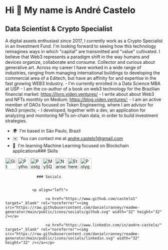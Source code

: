 Hi 👋 My name is André Castelo
==============================

Data Scientist & Crypto Specialist
----------------------------------

A digital assets enthusiast since 2017, I currently work as a Crypto Specialist in an Investment Fund. I'm looking forward to seeing how this technology reimagines ways in which "capital" are transmitted and "value" cultivated. I believe that Web3 represents a paradigm shift in the way humans and devices organize, collaborate and consume. Collector and curious about generative art. Across my career I have worked in a wide range of industries, ranging from managing international buildings to developing the commercial area of a Editech, but have an affinity for and expertise in the fast growing WEB3 Industry. - I'm currently enrolled in a Data Science MBA at USP - I am the co-author of a book on web3 technology for the Brazilian financial market: https://livro.viden.ventures/ - I write about about Web3 and NFTs monthly on Medium: https://blog.viden.ventures/; - I am an active member of DAOs focused on Token Engineering, where I am advisor for Web3 projects; - I developed, together with a dev, an application for analyzing and monitoring NFTs on-chain data, in order to build investment strategies.

*   🌍  I'm based in São Paulo, Brazil
*   ✉️  You can contact me at [andre.castelo1@gmail.com](mailto:andre.castelo1@gmail.com)
*   🧠  I'm learning Machine Learning focused on Blockchain applications### Skills 
<p align="left">
<a href="https://git-scm.com/" target="_blank" rel="noreferrer"><img src="https://raw.githubusercontent.com/danielcranney/readme-generator/main/public/icons/skills/git-colored.svg" width="36" height="36" alt="Git" /></a>
<a href="https://www.python.org/" target="_blank" rel="noreferrer"><img src="https://raw.githubusercontent.com/danielcranney/readme-generator/main/public/icons/skills/python-colored.svg" width="36" height="36" alt="Python" /></a>
<a href="https://www.postgresql.org/" target="_blank" rel="noreferrer"><img src="https://raw.githubusercontent.com/danielcranney/readme-generator/main/public/icons/skills/postgresql-colored.svg" width="36" height="36" alt="PostgreSQL" /></a>
<a href="https://www.mysql.com/" target="_blank" rel="noreferrer"><img src="https://raw.githubusercontent.com/danielcranney/readme-generator/main/public/icons/skills/mysql-colored.svg" width="36" height="36" alt="MySQL" /></a>
<a href="https://www.nansen.ai/" target="_blank" rel="noreferrer"><img src="https://raw.githubusercontent.com/danielcranney/readme-generator/main/public/icons/skills/nansen-colored.svg" width="36" height="36" alt="Nansen" /></a>
<a href="https://ethereum.org/en/" target="_blank" rel="noreferrer"><img src="https://raw.githubusercontent.com/danielcranney/readme-generator/main/public/icons/skills/ethereum-colored.svg" width="36" height="36" alt="Ethereum" /></a>
<a href="https://polygon.technology/" target="_blank" rel="noreferrer"><img src="https://raw.githubusercontent.com/danielcranney/readme-generator/main/public/icons/skills/polygon-colored.svg" width="36" height="36" alt="Polygon" /></a>
</p>
                    
                  ### Socials
                  
                  
                <p align="left">
                          
                      <a href="https://www.github.com/castelo1" target="_blank" rel="noreferrer"><img src="https://raw.githubusercontent.com/danielcranney/readme-generator/main/public/icons/socials/github.svg" width="32" height="32" /></a>
                          
                      <a href="https://www.linkedin.com/in/andre-castelo/" target="_blank" rel="noreferrer"><img src="https://raw.githubusercontent.com/danielcranney/readme-generator/main/public/icons/socials/linkedin.svg" width="32" height="32" /></a></p>
